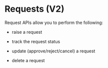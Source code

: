 # Requests (V2)

Request APIs allow you to perform the following:

- raise a request

- track the request status

- update (approve/reject/cancel) a request

- delete a request